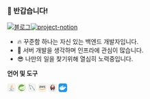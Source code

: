 ### 👋 반갑습니다!

[![블로그](https://img.shields.io/badge/velog-3CB371?style=for-the-badge&logo=velog&logoColor=white&link=https://velog.io/@chang626)](https://velog.io/@chang626)[![project-notion](https://img.shields.io/badge/project-FEFEFE?style=for-the-badge&logo=notion&logoColor=black)](https://principled-ground-ee4.notion.site/CMBApart-78509e608b844391bb002045b16bf3d9)

* 🔥 꾸준함 하나는 자신 있는 백엔드 개발자입니다.
* 📡 서버 개발을 생각하며 인프라에 관심이 많습니다.
* 😎 나만의 일을 찾기위해 열심히 노력중입니다.



**언어 및 도구**  

<svg xmlns="http://www.w3.org/2000/svg" width="20" height="20" fill="none" viewBox="0 0 256 256"><rect width="256" height="256" fill="#F4F2ED" rx="60"/><path fill="#4E7896" d="M101.634 182.619C101.634 182.619 93.9548 187.293 106.979 188.63C122.707 190.634 131.023 190.299 148.386 186.962C148.386 186.962 153.06 189.971 159.406 192.306C120.331 209.002 70.9089 191.304 101.634 182.619ZM96.6252 160.914C96.6252 160.914 88.2753 167.26 101.299 168.593C118.327 170.262 131.69 170.597 154.732 165.926C154.732 165.926 157.741 169.267 162.747 170.936C115.664 184.961 62.8975 172.269 96.6252 160.917V160.914ZM188.795 198.984C188.795 198.984 194.471 203.658 182.449 207.334C160.073 214.012 88.6104 216.019 68.5735 207.334C61.564 204.325 74.9197 199.982 79.2587 199.319C83.6012 198.317 85.9366 198.317 85.9366 198.317C78.2569 192.973 34.8424 209.337 63.8959 214.046C143.709 227.073 209.499 208.37 188.792 199.018L188.795 198.984ZM105.307 138.203C105.307 138.203 68.9052 146.888 92.2793 149.89C102.298 151.223 122 150.892 140.368 149.555C155.396 148.221 170.458 145.548 170.458 145.548C170.458 145.548 165.113 147.886 161.441 150.222C124.342 159.915 53.2107 155.573 73.5827 145.554C90.9526 137.204 105.307 138.203 105.307 138.203V138.203ZM170.423 174.604C207.83 155.234 190.46 136.534 178.438 138.873C175.429 139.54 174.096 140.207 174.096 140.207C174.096 140.207 175.097 138.203 177.436 137.54C201.145 129.19 219.849 162.586 169.757 175.61C169.757 175.61 170.092 175.275 170.423 174.608V174.604ZM108.979 227.364C145.046 229.703 200.147 226.03 201.484 208.995C201.484 208.995 198.817 215.673 171.764 220.683C141.042 226.359 102.968 225.692 80.5957 222.016C80.5957 222.016 85.2698 226.023 108.982 227.36L108.979 227.364Z"/><path fill="#F58219" d="M147.685 28C147.685 28 168.389 49.0388 127.983 80.7594C95.5891 106.472 120.632 121.168 127.983 137.861C108.948 120.833 95.2609 105.802 104.606 91.7762C118.331 71.0828 156.062 61.0644 147.685 28ZM137 123.842C146.683 134.862 134.333 144.881 134.333 144.881C134.333 144.881 159.044 132.195 147.692 116.494C137.338 101.466 129.324 94.1184 172.738 69.0689C172.738 69.0689 104.277 86.0968 137.007 123.835L137 123.842Z"/></svg>
<svg width="20" height="20" viewBox="0 0 256 256" fill="none" xmlns="http://www.w3.org/2000/svg">
<rect width="256" height="256" rx="60" fill="#F4F2ED"/>
<path d="M209.545 171.821C184.93 204.618 132.347 193.547 98.6353 195.139C98.6353 195.139 92.6673 195.471 86.6563 196.461C86.6563 196.461 88.9292 195.491 91.8279 194.492C115.506 186.304 126.695 184.659 141.082 177.269C168.114 163.421 195.018 133.259 200.492 101.925C190.202 132.061 158.909 157.998 130.415 168.53C110.911 175.727 75.6419 182.731 75.6368 182.734C75.6533 182.759 74.2312 181.996 74.2113 181.979C50.2253 170.309 49.5332 118.359 93.0965 101.613C112.197 94.2661 130.466 98.3015 151.114 93.387C173.136 88.151 198.642 71.644 209.009 50.063C220.631 84.5351 234.592 138.467 209.545 171.821V171.821ZM209.973 39.3809C207.043 46.343 203.466 52.6167 199.344 58.2281C181.197 39.6038 155.868 27.9999 127.871 27.9999C72.7989 27.9999 28 72.8039 28 127.866C28 156.731 40.3209 182.764 59.9644 201.012L62.1514 202.949C58.4993 199.971 57.9377 194.608 60.8977 190.952C63.8759 187.295 69.2444 186.728 72.8983 189.69C76.562 192.658 77.1202 198.035 74.1538 201.697C71.1984 205.361 65.8202 205.914 62.1614 202.958L63.6497 204.276C81.0254 218.906 103.424 227.743 127.871 227.743C180.511 227.743 223.736 186.778 227.436 135.073C230.176 109.757 222.699 77.6106 209.973 39.3809Z" fill="#5FB832"/>
</svg>
<svg xmlns="http://www.w3.org/2000/svg" width="20" height="20" fill="none" viewBox="0 0 256 256"><rect width="256" height="256" fill="#F4F2ED" rx="60"/><g clip-path="url(#clip0_7_150)"><path fill="#00678C" fill-rule="evenodd" d="M203.801 178.21C194.011 177.938 186.416 178.941 180.051 181.619C178.218 182.355 175.277 182.355 175.035 184.662C176.015 185.63 176.133 187.214 176.992 188.556C178.459 190.991 181.033 194.271 183.357 195.973L191.191 201.571C195.965 204.488 201.351 206.193 206.002 209.113C208.696 210.817 211.388 213.007 214.082 214.834C215.454 215.807 216.285 217.392 218 217.997V217.629C217.144 216.538 216.897 214.957 216.044 213.735L212.367 210.209C208.82 205.465 204.41 201.325 199.636 197.922C195.718 195.245 187.152 191.596 185.56 187.097L185.319 186.824C188.008 186.552 191.191 185.605 193.764 184.875C197.929 183.784 201.721 184.024 206.002 182.93L211.882 181.226V180.135C209.678 177.946 208.087 175.025 205.763 172.959C199.521 167.606 192.661 162.373 185.56 157.994C181.766 155.562 176.868 153.977 172.829 151.913C171.356 151.182 168.911 150.817 168.055 149.601C165.846 146.929 164.625 143.397 163.034 140.232L152.997 119.064C150.794 114.319 149.444 109.574 146.755 105.195C134.144 84.5124 120.431 71.9828 99.375 59.6932C94.8477 57.1382 89.4616 56.0393 83.7353 54.7032L74.5546 54.2124C72.5928 53.3616 70.6364 51.0493 68.9216 49.9531C61.9441 45.5739 43.9475 36.0847 38.8029 48.5897C35.4966 56.4974 43.7006 64.2824 46.4855 68.299C48.5708 71.0966 51.2597 74.2597 52.7332 77.4228C53.5563 79.4897 53.8307 81.682 54.6895 83.8717C56.6458 89.2243 58.4842 95.1878 61.0551 100.178C62.427 102.733 63.8675 105.413 65.5824 107.723C66.5619 109.086 68.2768 109.67 68.6417 111.859C66.9268 114.294 66.8089 117.94 65.8293 120.986C61.42 134.734 63.1349 151.766 69.377 161.888C71.3389 164.928 75.9622 171.622 82.2345 169.065C87.744 166.875 86.5148 159.941 88.1062 153.857C88.4766 152.399 88.2297 151.425 88.9623 150.449V150.722L93.9834 160.819C97.7781 166.78 104.391 172.986 109.897 177.125C112.833 179.315 115.16 183.089 118.831 184.425V184.057H118.59C117.854 182.966 116.751 182.475 115.772 181.624C113.569 179.435 111.121 176.757 109.406 174.325C104.267 167.513 99.7399 159.968 95.6983 152.183C93.7365 148.412 92.0216 144.275 90.4357 140.504C89.6949 139.043 89.6949 136.85 88.4739 136.125C86.6355 138.797 83.9466 141.115 82.5939 144.398C80.2672 149.628 80.0257 156.077 79.1697 162.769C78.6758 162.891 78.8953 162.769 78.6758 163.041C74.7631 162.071 73.4132 158.051 71.9453 154.648C68.274 146.01 67.6594 132.141 70.8422 122.164C71.6983 119.609 75.375 111.579 73.9071 109.146C73.1662 106.834 70.7242 105.498 69.3743 103.671C67.7829 101.359 66.0735 98.4409 64.9705 95.8859C62.0346 89.0689 60.5667 81.5293 57.3812 74.7151C55.9077 71.552 53.3396 68.2662 51.257 65.3486C48.9303 62.0628 46.3648 59.7505 44.5265 55.8593C43.9146 54.4959 43.0585 52.3309 44.0381 50.8693C44.2795 49.8959 44.7734 49.5059 45.7475 49.2878C47.3389 47.9244 51.8716 49.6532 53.463 50.3785C57.9903 52.2054 61.7849 53.907 65.5796 56.4592C67.2945 57.6754 69.1329 59.9877 71.3361 60.5985H73.9098C77.8279 61.4493 82.2317 60.8712 85.9002 61.9619C92.3893 64.0343 98.2637 67.0719 103.532 70.3604C119.567 80.4577 132.792 94.8143 141.725 111.971C143.193 114.769 143.805 117.324 145.155 120.244C147.729 126.208 150.912 132.289 153.477 138.132C156.051 143.85 158.498 149.694 162.17 154.438C164.008 156.993 171.35 158.329 174.654 159.668C177.104 160.759 180.896 161.741 183.105 163.077C187.264 165.632 191.427 168.552 195.342 171.35C197.298 172.806 203.423 175.849 203.787 178.276L203.801 178.21ZM78.9584 72.4873C77.267 72.4724 75.5809 72.6769 73.9427 73.0954V73.3681H74.1842C75.1637 75.315 76.8786 76.6538 78.1023 78.3581L80.9202 84.1989L81.1616 83.9262C82.8765 82.71 83.7353 80.7631 83.7353 77.8454C83 76.9947 82.8793 76.1412 82.2674 75.2904C81.5321 74.0743 79.9407 73.4635 78.9584 72.4928V72.4873Z" clip-rule="evenodd"/></g><defs><clipPath id="clip0_7_150"><rect width="180" height="180" fill="#fff" transform="translate(38 38)"/></clipPath></defs></svg>
<code><svg xmlns="http://www.w3.org/2000/svg" width="20" height="20" fill="none" viewBox="0 0 256 256"><rect width="256" height="256" fill="#F4F2ED" rx="60"/><path fill="#252F3E" d="M84.7447 111.961C84.7447 114.395 85.0079 116.368 85.4684 117.816C85.9947 119.263 86.6526 120.842 87.5737 122.553C87.9026 123.079 88.0342 123.605 88.0342 124.066C88.0342 124.724 87.6395 125.382 86.7842 126.039L82.6395 128.803C82.0474 129.197 81.4553 129.395 80.929 129.395C80.2711 129.395 79.6132 129.066 78.9553 128.474C78.0342 127.487 77.2447 126.434 76.5869 125.382C75.929 124.263 75.2711 123.013 74.5474 121.5C69.4158 127.553 62.9684 130.579 55.2053 130.579C49.679 130.579 45.2711 129 42.0474 125.842C38.8237 122.684 37.179 118.474 37.179 113.211C37.179 107.618 39.1526 103.079 43.1658 99.6579C47.179 96.2368 52.5079 94.5263 59.2842 94.5263C61.5211 94.5263 63.8237 94.7237 66.2579 95.0526C68.6921 95.3816 71.1921 95.9079 73.8237 96.5V91.6974C73.8237 86.6974 72.7711 83.2105 70.7316 81.1711C68.6263 79.1316 65.0737 78.1447 60.0079 78.1447C57.7053 78.1447 55.3368 78.4079 52.9026 79C50.4684 79.5921 48.1 80.3158 45.7974 81.2368C44.7447 81.6974 43.9553 81.9605 43.4947 82.0921C43.0342 82.2237 42.7053 82.2895 42.4421 82.2895C41.5211 82.2895 41.0605 81.6316 41.0605 80.25V77.0263C41.0605 75.9737 41.1921 75.1842 41.5211 74.7237C41.85 74.2632 42.4421 73.8026 43.3632 73.3421C45.6658 72.1579 48.429 71.1711 51.6526 70.3816C54.8763 69.5263 58.2974 69.1316 61.9158 69.1316C69.7447 69.1316 75.4684 70.9079 79.1526 74.4605C82.7711 78.0132 84.6132 83.4079 84.6132 90.6447V111.961H84.7447ZM58.0342 121.961C60.2053 121.961 62.4421 121.566 64.8105 120.776C67.179 119.987 69.2842 118.539 71.0605 116.566C72.1132 115.316 72.9026 113.934 73.2974 112.355C73.6921 110.776 73.9553 108.868 73.9553 106.632V103.868C72.0474 103.408 70.0079 103.013 67.9026 102.75C65.7974 102.487 63.7579 102.355 61.7184 102.355C57.3105 102.355 54.0868 103.211 51.9158 104.987C49.7447 106.763 48.6921 109.263 48.6921 112.553C48.6921 115.645 49.4816 117.947 51.1263 119.526C52.7053 121.171 55.0079 121.961 58.0342 121.961ZM110.863 129.066C109.679 129.066 108.889 128.868 108.363 128.408C107.837 128.013 107.376 127.092 106.982 125.842L91.5211 74.9868C91.1263 73.6711 90.929 72.8158 90.929 72.3553C90.929 71.3026 91.4553 70.7105 92.5079 70.7105H98.9553C100.205 70.7105 101.061 70.9079 101.521 71.3684C102.047 71.7632 102.442 72.6842 102.837 73.9342L113.889 117.487L124.153 73.9342C124.482 72.6184 124.876 71.7632 125.403 71.3684C125.929 70.9737 126.85 70.7105 128.034 70.7105H133.297C134.547 70.7105 135.403 70.9079 135.929 71.3684C136.455 71.7632 136.916 72.6842 137.179 73.9342L147.574 118.013L158.955 73.9342C159.35 72.6184 159.811 71.7632 160.271 71.3684C160.797 70.9737 161.653 70.7105 162.837 70.7105H168.955C170.008 70.7105 170.6 71.2368 170.6 72.3553C170.6 72.6842 170.534 73.0132 170.468 73.4079C170.403 73.8026 170.271 74.3289 170.008 75.0526L154.153 125.908C153.758 127.224 153.297 128.079 152.771 128.474C152.245 128.868 151.389 129.132 150.271 129.132H144.613C143.363 129.132 142.508 128.934 141.982 128.474C141.455 128.013 140.995 127.158 140.732 125.842L130.534 83.4079L120.403 125.776C120.074 127.092 119.679 127.947 119.153 128.408C118.626 128.868 117.705 129.066 116.521 129.066H110.863ZM195.403 130.842C191.982 130.842 188.561 130.447 185.271 129.658C181.982 128.868 179.416 128.013 177.705 127.026C176.653 126.434 175.929 125.776 175.666 125.184C175.403 124.592 175.271 123.934 175.271 123.342V119.987C175.271 118.605 175.797 117.947 176.784 117.947C177.179 117.947 177.574 118.013 177.968 118.145C178.363 118.276 178.955 118.539 179.613 118.803C181.85 119.789 184.284 120.579 186.85 121.105C189.482 121.632 192.047 121.895 194.679 121.895C198.824 121.895 202.047 121.171 204.284 119.724C206.521 118.276 207.705 116.171 207.705 113.474C207.705 111.632 207.113 110.118 205.929 108.868C204.745 107.618 202.508 106.5 199.284 105.447L189.745 102.487C184.942 100.974 181.389 98.7368 179.218 95.7763C177.047 92.8816 175.929 89.6579 175.929 86.2368C175.929 83.4737 176.521 81.0395 177.705 78.9342C178.889 76.8289 180.468 74.9868 182.442 73.5395C184.416 72.0263 186.653 70.9079 189.284 70.1184C191.916 69.3289 194.679 69 197.574 69C199.021 69 200.534 69.0658 201.982 69.2632C203.495 69.4605 204.876 69.7237 206.258 69.9868C207.574 70.3158 208.824 70.6447 210.008 71.0395C211.192 71.4342 212.113 71.8289 212.771 72.2237C213.692 72.75 214.35 73.2763 214.745 73.8684C215.139 74.3947 215.337 75.1184 215.337 76.0395V79.1316C215.337 80.5132 214.811 81.2368 213.824 81.2368C213.297 81.2368 212.442 80.9737 211.324 80.4474C207.574 78.7368 203.363 77.8816 198.692 77.8816C194.942 77.8816 191.982 78.4737 189.942 79.7237C187.903 80.9737 186.85 82.8816 186.85 85.5789C186.85 87.4211 187.508 89 188.824 90.25C190.139 91.5 192.574 92.75 196.061 93.8684L205.403 96.8289C210.139 98.3421 213.561 100.447 215.6 103.145C217.639 105.842 218.626 108.934 218.626 112.355C218.626 115.184 218.034 117.75 216.916 119.987C215.732 122.224 214.153 124.197 212.113 125.776C210.074 127.421 207.639 128.605 204.811 129.461C201.85 130.382 198.758 130.842 195.403 130.842Z"/><path fill="#F90" fill-rule="evenodd" d="M207.837 162.816C186.192 178.803 154.745 187.29 127.705 187.29C89.8105 187.29 55.6658 173.276 29.8763 149.987C27.8369 148.145 29.679 145.645 32.1132 147.092C60.0079 163.276 94.4158 173.079 130.008 173.079C154.021 173.079 180.403 168.079 204.679 157.816C208.297 156.171 211.389 160.184 207.837 162.816Z" clip-rule="evenodd"/><path fill="#F90" fill-rule="evenodd" d="M216.85 152.553C214.087 149 198.561 150.842 191.521 151.697C189.416 151.961 189.087 150.118 190.995 148.737C203.363 140.053 223.692 142.553 226.061 145.447C228.429 148.408 225.403 168.737 213.824 178.474C212.047 179.987 210.337 179.197 211.126 177.224C213.758 170.711 219.613 156.039 216.85 152.553Z" clip-rule="evenodd"/></svg></code>
<svg xmlns="http://www.w3.org/2000/svg" width="20" height="20" fill="none" viewBox="0 0 256 256"><rect width="256" height="256" fill="#F4F2ED" rx="60"/><g clip-path="url(#clip0_137_139)"><path fill="#D33833" fill-rule="evenodd" d="M198.402 124.423C198.402 164.029 167.012 196.137 128.29 196.137C89.5687 196.137 58.1785 164.029 58.1785 124.423C58.1785 84.8157 89.5687 52.7075 128.29 52.7075C167.012 52.7075 198.402 84.8157 198.402 124.423Z" clip-rule="evenodd"/><path fill="#EF3D3A" d="M61.0356 142.184C61.0356 142.184 55.96 67.3982 124.871 65.2612L120.063 57.2484L82.6703 69.8021L71.9863 82.0881L62.6382 99.9839L57.2959 120.817L58.8985 134.706"/><path fill="#231F20" d="M80.2695 75.5008C67.9682 88.0873 60.356 105.466 60.356 124.691C60.356 143.912 67.9682 161.292 80.2695 173.877C92.5767 186.461 109.538 194.226 128.289 194.226C147.041 194.226 164.003 186.461 176.309 173.877C188.61 161.292 196.224 143.912 196.224 124.691C196.224 105.466 188.61 88.0873 176.309 75.5008C164.003 62.9191 147.041 55.1538 128.289 55.1522C109.538 55.1538 92.5767 62.9191 80.2695 75.5008ZM77.1557 176.921C64.0823 163.551 56 145.073 56 124.691C56 104.305 64.0823 85.8293 77.1557 72.4583C90.226 59.0849 108.319 50.7957 128.289 50.7981C148.26 50.7957 166.354 59.0849 179.422 72.4583C192.497 85.8293 200.58 104.307 200.579 124.691C200.58 145.073 192.497 163.551 179.422 176.921C166.354 190.293 148.26 198.582 128.289 198.582C108.319 198.582 90.226 190.293 77.1557 176.921"/><path fill="#F0D6B7" fill-rule="evenodd" d="M157.804 124.821L147.119 126.423L132.696 128.026L123.347 128.292L114.267 128.026L107.322 125.889L101.178 119.212L96.3707 105.59L95.3024 102.651L88.8922 100.515L85.1528 94.3718L82.4819 85.5577L85.4204 77.8117L92.3643 75.4079L97.9733 78.0793L100.645 83.9551L103.85 83.4207L104.918 82.0858L103.85 75.9423L103.582 68.1963L105.185 57.5128L105.122 51.4103L109.993 43.6242L118.54 37.4808L133.497 31.0705L150.057 33.4744L164.48 43.891L171.158 54.5745L175.431 62.3205L176.499 81.5513L173.294 98.1114L167.418 112.801L161.809 120.547" clip-rule="evenodd"/><path fill="#335061" fill-rule="evenodd" d="M148.722 171.027L110.527 172.63V179.04L113.732 201.476L112.13 203.346L85.4206 194.264L83.5504 191.059L80.8796 160.878L74.7373 142.716L73.4014 138.442L94.7684 123.752L101.446 121.081L107.322 128.292L112.397 132.833L118.273 134.703L120.944 135.504L124.149 149.393L126.553 152.331L132.696 150.194L128.422 158.474L151.66 169.425L148.722 171.027" clip-rule="evenodd"/><path fill="#6D6B6D" fill-rule="evenodd" d="M85.4205 77.8117L92.3644 75.4078L97.9734 78.0793L100.645 83.9551L103.85 83.4206L104.651 80.2155L103.049 74.0729L104.651 59.3822L103.315 51.3693L108.123 45.7604L118.54 37.4807L115.602 33.4743L100.911 40.6858L94.7682 45.4935L91.2961 52.9719L85.9541 60.1834L84.3516 68.7307L85.4205 77.8117Z" clip-rule="evenodd"/><path fill="#DCD9D8" fill-rule="evenodd" d="M96.3709 52.7051C96.3709 52.7051 100.377 42.8229 116.403 38.0152C132.429 33.2075 117.204 34.5424 117.204 34.5424L99.8437 41.2203L93.1658 47.8974L90.2283 53.2396L96.3709 52.7051Z" clip-rule="evenodd"/><path fill="#DCD9D8" fill-rule="evenodd" d="M88.358 75.9422C88.358 75.9422 82.749 57.2451 104.117 54.5745L103.315 51.3693L88.6256 54.8421L84.3516 68.7307L85.4205 77.8116L88.358 75.9422Z" clip-rule="evenodd"/><path fill="#F7E4CD" fill-rule="evenodd" d="M96.905 100.782L100.402 97.3934C100.402 97.3934 101.981 97.5769 102.247 99.4463C102.514 101.317 103.315 118.143 114.8 127.225C115.848 128.054 106.254 125.889 106.254 125.889L97.7063 112.534" clip-rule="evenodd"/><path fill="#F7E4CD" fill-rule="evenodd" d="M146.052 95.7075C146.052 95.7075 146.675 87.6114 148.855 88.234C151.035 88.8566 151.035 91.0368 151.035 91.0368C151.035 91.0368 145.74 94.4623 146.052 95.7075" clip-rule="evenodd"/><path fill="#F7E4CD" d="M168.22 66.0601C168.22 66.0601 163.817 66.9895 163.412 70.8678C163.006 74.7468 168.22 71.669 169.021 71.4022"/><path fill="#F7E4CD" d="M135.901 66.3277C135.901 66.3277 130.025 67.129 130.025 70.8678C130.025 74.6073 136.703 74.3405 138.572 72.738"/><path fill="#F7E4CD" fill-rule="evenodd" d="M99.5759 83.6883C99.5759 83.6883 89.4259 77.5448 88.358 83.4215C87.2897 89.2973 84.8852 93.5713 89.9605 99.7139L86.4884 98.6458L83.2833 90.3662L82.2153 82.3533L88.358 75.9423L95.3025 76.4767L99.3089 79.6819L99.5759 83.6883Z" clip-rule="evenodd"/><path fill="#F7E4CD" fill-rule="evenodd" d="M104.384 66.8614C104.384 66.8614 108.924 43.3574 131.895 38.8165C150.806 35.0785 160.74 39.6178 164.48 43.891C164.48 43.891 147.653 23.8598 131.627 30.0024C115.602 36.1458 103.85 47.3638 104.117 54.5745C104.572 66.8566 104.384 66.8614 104.384 66.8614Z" clip-rule="evenodd"/><path fill="#F7E4CD" fill-rule="evenodd" d="M166.35 46.5617C166.35 46.5617 158.605 46.2949 158.337 53.2396C158.337 53.2396 158.337 54.3077 158.871 55.3758C158.871 55.3758 165.015 48.4311 168.754 52.1707" clip-rule="evenodd"/><path fill="#F7E4CD" fill-rule="evenodd" d="M132.433 56.0994C132.433 56.0994 131.1 45.4399 122.012 51.637C116.136 55.6434 116.671 61.2524 117.738 62.3205C118.807 63.3894 118.516 65.5409 119.33 64.0641C120.142 62.5873 119.875 57.7796 122.813 56.4447C125.751 55.109 130.568 53.617 132.433 56.0994Z" clip-rule="evenodd"/><path fill="#49728B" fill-rule="evenodd" d="M107.322 128.292L82.2155 139.51C82.2155 139.51 92.6321 180.91 87.2898 193.731L83.5504 192.396L83.2834 176.637L76.3398 146.723L73.4014 138.442L99.576 120.815L107.322 128.292Z" clip-rule="evenodd"/><path fill="#49728B" fill-rule="evenodd" d="M109.903 151.191L113.465 155.537V171.562H109.191C109.191 171.562 108.658 160.345 108.658 159.009C108.658 157.673 109.191 152.865 109.191 152.865" clip-rule="evenodd"/><path fill="#49728B" fill-rule="evenodd" d="M109.993 173.966L97.9734 174.5L101.446 176.904L109.993 178.239" clip-rule="evenodd"/><path fill="#335061" fill-rule="evenodd" d="M151.126 171.295L161.008 171.028L163.412 195.601L153.262 196.936L151.126 171.295" clip-rule="evenodd"/><path fill="#335061" fill-rule="evenodd" d="M153.796 171.295L168.754 170.494C168.754 170.494 174.897 155.002 174.897 154.201C174.897 153.4 180.239 131.765 180.239 131.765L168.219 119.212L165.816 117.075L159.405 123.486V148.325L153.796 171.295" clip-rule="evenodd"/><path fill="#49728B" fill-rule="evenodd" d="M160.473 169.425L151.126 171.295L152.461 178.774C155.933 180.377 161.809 176.103 161.809 176.103" clip-rule="evenodd"/><path fill="#49728B" fill-rule="evenodd" d="M160.741 122.684L179.438 136.573L179.972 130.163L165.816 117.075L160.741 122.684Z" clip-rule="evenodd"/><path fill="#fff" fill-rule="evenodd" d="M119.262 223.915L113.732 201.476L110.982 184.919L110.527 172.63L135.555 171.297L151.126 171.295L149.71 199.342L152.114 220.977L151.847 224.983L131.548 226.586L119.262 223.915" clip-rule="evenodd"/><path fill="#DCD9D8" fill-rule="evenodd" d="M147.653 171.028C147.653 171.028 146.318 198.806 150.325 218.57C150.325 218.57 142.312 223.646 130.559 224.981L152.995 224.179L155.666 222.577L152.461 178.774L151.66 169.425" clip-rule="evenodd"/><path fill="#fff" fill-rule="evenodd" d="M163.867 193.466L174.284 190.528L194.048 189.46L196.986 180.379L191.644 164.62L185.502 163.819L176.954 166.49L168.754 170.494L164.401 169.695L161.008 171.028" clip-rule="evenodd"/><path fill="#DCD9D8" fill-rule="evenodd" d="M163.679 188.122C163.679 188.122 170.623 184.917 171.692 185.184L168.754 170.494L172.226 169.159C172.226 169.159 174.63 183.047 174.63 184.65C174.63 184.65 189.587 185.451 190.922 185.451C190.922 185.451 194.127 179.308 193.326 172.897L196.264 181.445L196.531 186.252L192.258 192.663L187.45 193.731L179.438 193.464L176.767 189.992L167.418 191.327L164.48 192.396" clip-rule="evenodd"/><path fill="#fff" d="M153.183 169.161L147.307 154.204L141.164 145.389C141.164 145.389 142.499 141.65 144.369 141.65C146.239 141.65 150.512 141.65 150.512 141.65L156.388 143.787L155.854 153.669L153.183 169.161Z"/><path fill="#DCD9D8" fill-rule="evenodd" d="M154.331 164.083C154.331 164.083 146.852 149.661 146.852 147.524C146.852 147.524 148.187 144.319 150.057 145.12C151.927 145.921 155.934 148.058 155.934 148.058V142.983L146.852 141.113L140.709 141.914L151.126 166.487L153.262 166.755" clip-rule="evenodd"/><path fill="#fff" d="M121.666 128.83L114.267 128.026L107.322 125.889V128.292L110.715 132.034L121.399 136.842"/><path fill="#DCD9D8" fill-rule="evenodd" d="M109.727 129.631C109.727 129.631 118.007 133.103 120.678 132.302L120.944 135.504L113.466 133.905L108.925 130.7L109.727 129.631Z" clip-rule="evenodd"/><path fill="#D33833" fill-rule="evenodd" d="M163.838 142.559C159.306 142.426 155.211 141.888 151.627 140.877C151.87 139.407 151.414 137.965 151.78 136.906C152.78 136.187 154.454 136.198 155.965 136.029C154.659 135.387 152.824 135.133 151.316 135.504C151.281 134.484 150.824 133.852 150.546 133.054C153.094 132.144 159.11 126.182 162.493 128.156C164.106 129.095 164.791 134.459 164.916 137.067C165.02 139.231 164.719 141.413 163.838 142.559Z" clip-rule="evenodd"/><path stroke="#D33833" stroke-width="2.5" d="M163.838 142.559C159.306 142.426 155.211 141.888 151.627 140.877C151.87 139.407 151.414 137.965 151.78 136.906C152.78 136.187 154.454 136.198 155.965 136.029C154.659 135.387 152.824 135.133 151.316 135.504C151.281 134.484 150.824 133.852 150.546 133.054C153.094 132.144 159.11 126.182 162.493 128.156C164.106 129.095 164.791 134.459 164.916 137.067C165.02 139.231 164.719 141.413 163.838 142.559Z"/><path fill="#D33833" fill-rule="evenodd" d="M142.166 135.151C142.154 135.494 142.139 135.839 142.126 136.185C140.711 137.115 138.426 137.103 136.873 137.885C139.163 137.985 140.965 138.536 142.524 139.313C142.49 140.177 142.457 141.04 142.423 141.904C139.829 143.679 137.46 146.324 134.406 147.989C132.962 148.776 127.895 150.803 126.359 150.445C125.489 150.243 125.411 149.164 125.064 148.148C124.323 145.97 122.619 142.505 122.47 139.228C122.281 135.088 121.863 128.151 126.324 129.003C129.923 129.69 134.109 131.348 136.895 132.87C138.598 133.801 139.583 134.952 142.166 135.151" clip-rule="evenodd"/><path stroke="#D33833" stroke-width="2.5" d="M142.166 135.151C142.154 135.494 142.139 135.839 142.126 136.185C140.711 137.115 138.426 137.103 136.873 137.885C139.163 137.985 140.965 138.536 142.524 139.313C142.49 140.177 142.457 141.04 142.423 141.904C139.829 143.679 137.46 146.324 134.406 147.989C132.962 148.776 127.895 150.803 126.359 150.445C125.489 150.243 125.411 149.164 125.064 148.148C124.323 145.97 122.619 142.505 122.47 139.228C122.281 135.088 121.863 128.151 126.324 129.003C129.923 129.69 134.109 131.348 136.895 132.87C138.598 133.801 139.583 134.952 142.166 135.151V135.151Z"/><path fill="#D33833" fill-rule="evenodd" d="M144.742 140.09C144.346 137.835 143.889 137.192 144.066 135.224C150.079 131.215 151.208 142.111 144.742 140.09Z" clip-rule="evenodd"/><path stroke="#D33833" stroke-width="2.5" d="M144.742 140.09C144.346 137.835 143.889 137.192 144.066 135.224C150.079 131.215 151.208 142.111 144.742 140.09Z"/><path fill="#EF3D3A" fill-rule="evenodd" d="M153.45 141.917C153.45 141.917 151.579 139.246 152.915 138.445C154.251 137.643 155.587 138.446 156.388 137.11C157.189 135.774 156.388 134.973 156.655 133.37C156.921 131.768 158.258 131.5 159.593 131.233C160.928 130.966 164.668 130.432 165.202 131.768L163.599 126.96L160.394 125.892L150.244 131.768L149.71 134.706V140.582" clip-rule="evenodd"/><path fill="#EF3D3A" fill-rule="evenodd" d="M125.405 150.732C125.084 146.563 124.745 142.401 124.367 138.236C123.801 132.018 125.86 133.103 131.25 133.103C132.073 133.103 136.319 134.085 136.623 134.706C138.079 137.681 134.187 137.02 138.301 139.264C141.773 141.157 147.908 138.114 146.505 133.905C145.72 132.969 142.414 133.613 141.228 132.998C139.142 131.917 137.055 130.835 134.969 129.753C132.314 128.376 126.178 126.368 123.348 128.292C116.176 133.17 123.8 145.357 126.359 150.445" clip-rule="evenodd"/><path fill="#231F20" fill-rule="evenodd" d="M132.433 56.0993C125.153 54.4038 121.536 59.1458 119.329 64.0641C117.359 63.5865 118.143 60.907 118.641 59.5417C119.944 55.9583 125.195 51.1883 129.486 51.8349C131.332 52.113 133.831 53.8013 132.433 56.0993" clip-rule="evenodd"/><path fill="#231F20" fill-rule="evenodd" d="M167.903 64.3894C168.018 64.3942 168.134 64.3982 168.248 64.403C169.894 67.8205 171.317 71.4407 173.393 74.4575C172.002 77.6955 162.865 80.5609 163.006 74.7468C164.982 73.883 168.394 74.5705 170.145 73.4672C169.132 70.6875 167.671 68.3213 167.903 64.3894" clip-rule="evenodd"/><path fill="#231F20" fill-rule="evenodd" d="M136.16 64.4783C137.721 67.3397 138.229 70.3461 140.448 72.5088C141.447 73.4823 143.39 74.669 142.427 77.3766C142.202 78.0152 140.557 79.4391 139.607 79.7187C136.139 80.7428 128.056 79.9302 130.793 75.6057C133.662 75.7395 137.518 77.4687 139.662 75.3862C138.015 72.754 135.08 67.5464 136.16 64.4783" clip-rule="evenodd"/><path fill="#231F20" fill-rule="evenodd" d="M166.601 93.5601C161.378 96.915 155.555 100.563 146.997 99.7171C145.168 98.1274 144.471 94.5897 146.248 92.2532C147.172 93.8429 146.591 96.7668 149.168 97.2067C154.024 98.0377 159.676 94.2364 163.168 92.9078C165.334 89.2564 162.982 87.9134 161.031 85.5633C157.036 80.7484 151.678 74.7804 151.873 67.5721C153.487 66.4014 153.627 69.359 153.858 69.8974C155.944 74.7788 161.193 81.0216 165.024 85.1995C165.965 86.2284 167.514 87.2155 167.686 87.8958C168.183 89.8742 166.393 92.2444 166.601 93.5601" clip-rule="evenodd"/><path fill="#231F20" fill-rule="evenodd" d="M97.7481 90.028C96.1111 89.0937 95.7214 84.9784 93.7995 84.8614C91.053 84.6947 91.5538 90.2003 91.5648 93.4199C89.6742 91.7035 89.3418 86.4191 90.7306 83.7051C89.1478 82.9279 88.441 84.5625 87.563 85.1386C88.6914 76.9415 99.5541 81.3365 97.7481 90.028Z" clip-rule="evenodd"/><path fill="#231F20" fill-rule="evenodd" d="M169.926 96.9735C167.495 101.601 164.056 106.697 156.922 106.845C156.777 105.351 156.666 103.077 156.93 102.177C162.384 101.653 165.751 98.8774 169.926 96.9735Z" clip-rule="evenodd"/><path fill="#231F20" fill-rule="evenodd" d="M135.749 99.9736C140.299 102.366 148.661 102.623 154.845 102.442C155.177 103.797 155.169 105.471 155.182 107.123C147.232 107.52 137.833 105.553 135.749 99.9736Z" clip-rule="evenodd"/><path fill="#231F20" fill-rule="evenodd" d="M134.884 104.435C138.031 112.335 148.845 111.425 157.964 111.208C157.563 112.233 156.692 113.445 155.611 113.883C152.688 115.072 144.628 115.974 140.571 113.82C137.999 112.452 136.345 109.361 134.936 107.55C134.255 106.675 130.865 104.44 134.884 104.435" clip-rule="evenodd"/><path fill="#81B0C4" fill-rule="evenodd" d="M166.221 148.011C162.529 154.335 158.996 160.83 154.615 166.408C156.452 161.008 157.238 151.97 157.515 145.08C161.357 143.282 164.648 145.485 166.221 148.011Z" clip-rule="evenodd"/><path fill="#231F20" fill-rule="evenodd" d="M186.09 170.74C181.956 171.567 179.051 175.585 175.019 175.327C177.235 172.203 181.119 170.885 186.09 170.74Z" clip-rule="evenodd"/><path fill="#231F20" fill-rule="evenodd" d="M187.913 177.209C184.544 177.565 180.586 178.111 177.169 177.829C178.787 175.358 185.02 176.211 187.913 177.209Z" clip-rule="evenodd"/><path fill="#231F20" fill-rule="evenodd" d="M189.081 182.787C185.294 182.869 180.587 182.793 176.988 182.491C179.117 180.204 186.625 181.643 189.081 182.787Z" clip-rule="evenodd"/><path fill="#DCD9D8" fill-rule="evenodd" d="M159.096 198.05C159.639 202.806 161.525 207.625 161.288 212.833C159.195 213.539 157.992 214.157 155.187 214.153C154.989 209.727 154.397 202.96 154.574 198.74C155.953 198.832 157.988 197.755 159.096 198.05Z" clip-rule="evenodd"/><path fill="#F0D6B7" fill-rule="evenodd" d="M152.991 127.961C151.09 129.202 149.47 130.752 147.644 132.077C143.595 132.277 141.385 131.796 138.409 129.471C138.458 129.284 138.757 129.368 138.768 129.139C143.103 131.071 148.614 128.352 152.991 127.961" clip-rule="evenodd"/><path fill="#81B0C4" fill-rule="evenodd" d="M130.234 157.51C131.425 152.349 136.092 149.676 140.33 146.834C144.704 152.386 147.365 159.525 150.294 166.414C143.373 164.328 136.3 160.942 130.234 157.51Z" clip-rule="evenodd"/><path fill="#231F20" fill-rule="evenodd" d="M154.574 198.74C154.397 202.96 154.989 209.727 155.187 214.153C157.992 214.157 159.195 213.539 161.288 212.833C161.525 207.625 159.639 202.806 159.096 198.05C157.988 197.755 155.953 198.832 154.574 198.74V198.74ZM110.892 174.743C112.742 191.749 115.422 206.044 120.336 221.103C131.242 224.414 144.39 224.703 154.03 221.715C152.26 213.215 153.034 202.868 151.999 193.798C151.219 186.981 151.617 180.122 150.548 173.167C138.867 170.737 122.356 172.599 110.892 174.743V174.743ZM153.31 173.273C153.211 180.577 153.637 187.781 154.195 195.094C156.999 194.673 158.902 194.392 161.508 193.821C160.662 186.781 160.766 178.859 159.042 172.631C157.05 172.65 155.296 172.608 153.31 173.273V173.273ZM167.537 172.096C166.206 171.791 164.656 172.084 163.385 172.109C163.982 178.063 165.433 184.632 165.943 190.882C167.944 190.944 169.013 190 170.659 189.683C170.747 184.197 170.179 176.639 167.537 172.096V172.096ZM189.078 191.778C193.249 190.765 195.872 185.657 194.705 180.411C193.922 176.885 192.528 170.247 191.036 167.991C189.933 166.323 186.944 164.139 184.557 165.667C180.674 168.154 173.833 168.876 171.002 171.885C172.421 176.613 172.862 183.107 173.448 189.097C178.299 189.399 184.268 187.762 188.302 189.499C185.485 190.412 181.831 190.419 179.397 191.749C181.386 192.709 186.042 192.515 189.078 191.778V191.778ZM150.294 166.414C147.365 159.525 144.704 152.386 140.33 146.834C136.092 149.676 131.425 152.349 130.234 157.51C136.3 160.942 143.373 164.328 150.294 166.414ZM157.515 145.08C157.238 151.97 156.452 161.008 154.615 166.408C158.996 160.83 162.529 154.335 166.221 148.011C164.647 145.485 161.357 143.282 157.515 145.08V145.08ZM149.329 142.171C147.67 141.993 146.261 144.079 144.103 143.177C143.609 143.724 143.159 144.316 142.655 144.849C147.421 150.593 149.587 158.742 153.268 165.492C155.244 159.008 155.016 151.904 155.451 144.828C152.737 145 151.231 142.373 149.329 142.171ZM144.066 135.224C143.889 137.191 144.346 137.835 144.742 140.09C151.208 142.111 150.079 131.215 144.066 135.224ZM136.895 132.87C134.109 131.348 129.923 129.69 126.324 129.003C121.863 128.15 122.281 135.088 122.47 139.228C122.619 142.505 124.323 145.97 125.064 148.148C125.411 149.164 125.489 150.243 126.358 150.445C127.895 150.803 132.962 148.776 134.406 147.989C137.46 146.324 139.829 143.679 142.423 141.904C142.457 141.04 142.49 140.177 142.524 139.313C140.965 138.536 139.163 137.985 136.873 137.885C138.426 137.103 140.711 137.115 142.126 136.185C142.139 135.839 142.154 135.494 142.166 135.151C139.582 134.952 138.598 133.801 136.895 132.87V132.87ZM110.281 128.036C107.969 130.384 116.767 133.584 119.569 133.756C119.553 132.271 120.415 130.87 120.242 129.804C116.915 129.22 112.542 129.606 110.281 128.036V128.036ZM138.768 129.139C138.757 129.368 138.458 129.284 138.409 129.471C141.385 131.796 143.594 132.277 147.644 132.077C149.47 130.752 151.09 129.202 152.991 127.961C148.614 128.352 143.103 131.071 138.768 129.139V129.139ZM164.916 137.067C164.791 134.459 164.106 129.095 162.494 128.156C159.11 126.181 153.094 132.144 150.546 133.054C150.824 133.852 151.281 134.484 151.316 135.504C152.824 135.133 154.659 135.387 155.965 136.029C154.454 136.198 152.78 136.187 151.78 136.906C151.414 137.965 151.87 139.407 151.627 140.877C155.211 141.888 159.306 142.426 163.838 142.559C164.719 141.413 165.02 139.231 164.916 137.067V137.067ZM106.388 130.307C105.662 129.789 100.75 123.397 100.077 123.663C91.1875 127.168 82.8757 133.23 75.4482 138.963C82.5299 154.159 85.3885 172.776 85.8937 190.719C94.006 194.514 101.131 199.983 112.14 200.554C110.866 191.542 109.703 183.501 108.98 175.015C106.214 173.849 102.246 175.068 99.6573 174.654C99.6353 171.534 103.61 173.288 103.942 171.19C104.191 169.603 101.754 169.483 102.548 166.985C104.571 167.72 105.634 169.345 107.792 169.955C109.764 165.641 107.765 158.008 108.049 154.402C108.103 153.725 108.387 150.652 109.903 151.191C111.246 151.668 109.827 159.365 109.974 162.778C110.108 165.922 109.594 168.965 110.867 170.938C121.505 169.49 132.314 168.555 143.824 168.239C141.292 167.152 138.284 166.124 134.986 164.265C133.198 163.257 127.562 161.16 127.046 159.462C126.223 156.756 129.206 155.315 129.716 152.995C124.347 155.924 123.299 150.188 122.029 146.125C120.878 142.445 120.223 139.696 119.941 137.573C115.315 135.368 110.37 133.135 106.388 130.307V130.307ZM160.218 124.436C167.624 120.845 168.959 137.858 166.056 143.339C166.505 144.974 168.048 145.599 168.678 147.069C164.545 154.473 159.954 161.384 155.737 168.7C158.874 166.748 163.355 168.351 167.046 166.889C168.396 166.356 169.373 163.267 170.394 160.796C173.204 153.997 176.155 145.425 177.467 138.937C177.764 137.459 178.571 134.238 178.39 132.922C178.067 130.566 174.871 128.82 173.245 127.363C170.25 124.672 168.364 122.304 165.239 119.788C163.973 121.659 161.254 122.915 160.218 124.436V124.436ZM89.4503 58.7564C85.9212 62.6394 86.6599 69.9151 87.0872 75.0913C93.4661 71.0785 101.933 75.4086 101.853 82.234C104.898 82.153 102.991 78.4303 102.44 76.032C100.639 68.1987 105.473 59.6883 102.659 52.5248C97.1955 52.9391 92.707 55.1707 89.4503 58.7564V58.7564ZM114.702 36.2195C106.712 38.484 96.4731 44.2893 93.1901 51.4663C95.7322 51.0969 97.4969 49.8149 100.005 49.6562C100.952 49.5945 102.194 50.0537 103.283 49.7828C105.454 49.2444 107.286 44.3774 108.924 42.5665C110.52 40.7981 112.439 40.0425 113.752 38.4303C114.595 38.0232 115.843 38.0513 115.89 36.7844C115.525 36.3934 115.14 36.0953 114.702 36.2195V36.2195ZM156.291 38.3493C147.998 33.6707 133.962 30.1514 125.141 34.5489C118.024 38.0977 108.402 43.9695 105.122 51.4102C108.187 58.5905 104.215 65.1699 103.961 72.4599C103.826 76.3389 105.787 79.7252 105.938 83.9479C104.889 85.6779 101.685 85.891 99.4679 85.7724C98.7214 82.0368 97.4146 77.8381 93.5679 77.4167C88.1248 76.8213 84.1449 81.3261 83.8977 86.0336C83.605 91.5697 88.1498 100.745 94.5913 100.108C97.0797 99.8622 97.691 97.3678 100.402 97.3934C101.872 100.325 98.1355 101.246 97.7511 103.343C97.651 103.885 98.061 106.002 98.2994 106.994C99.4695 111.829 102.078 118.085 104.645 121.765C107.903 126.433 114.305 127.137 121.192 127.595C122.422 124.945 126.953 125.163 129.906 125.856C126.367 124.454 123.078 121.057 120.351 118.05C117.22 114.599 114.048 110.898 113.887 106.389C119.805 114.599 124.694 121.768 135.455 125.38C143.598 128.111 153.107 124.128 159.364 119.735C161.96 117.909 163.51 115.011 165.355 112.359C172.26 102.427 175.481 88.2508 174.773 74.5104C174.481 68.8437 174.494 63.1963 172.593 59.3838C170.606 55.3974 163.885 51.8309 159.95 55.4367C159.221 51.5601 163.222 49.1627 167.921 50.5577C164.57 46.2332 161.054 41.0368 156.291 38.3493V38.3493ZM171.74 166.208C178.22 162.986 190.328 157.537 194.39 166.22C195.889 169.42 197.648 174.83 198.425 178.134C199.522 182.795 197.235 192.591 192.445 194.156C188.213 195.537 183.276 195.453 178.179 194.429C177.578 193.93 176.91 193.059 176.443 192.152C172.804 192.011 169.396 192.348 166.521 193.844C166.793 196.535 164.973 196.967 163.266 197.522C162.001 202.538 165.797 209.09 164.889 213.664C164.24 216.923 160.231 217.427 157.284 218.037C157.187 219.848 157.413 221.36 157.614 222.892C156.94 225.375 153.917 226.788 151.054 227.135C141.631 228.268 127.325 228.777 118.262 225.518C115.733 219.314 113.741 211.769 111.634 204.686C102.795 205.63 95.6461 200.872 88.9066 197.755C86.5732 196.673 83.3453 196.077 82.4736 194.22C81.6284 192.421 81.9743 188.975 81.7646 185.72C81.2309 177.405 80.774 169.385 78.5782 160.871C77.5923 157.051 75.8739 153.679 74.6751 149.998C73.5671 146.587 71.6312 142.37 71.1263 138.968C70.3776 133.925 75.1258 133.645 78.1619 131.46C82.8554 128.081 86.5394 126.212 91.6225 123.163C93.128 122.26 97.6682 119.974 98.1846 118.921C99.2112 116.833 96.4224 113.89 95.6768 112.254C94.4974 109.667 93.8824 107.469 93.7134 104.916C89.4494 104.242 86.217 101.704 84.2645 98.8429C81.0347 94.1074 78.7948 85.3461 81.5893 78.6819C81.8084 78.157 82.9014 77.125 83.0626 76.3189C83.3806 74.7316 82.4641 72.621 82.4071 70.9327C82.1135 62.2708 83.8727 54.8077 89.7038 52.1955C92.0711 42.7652 100.544 39.6298 108.526 34.9431C111.51 33.1915 114.799 32.0721 118.196 30.8221C130.382 26.3373 149.079 27.1819 159.193 34.8309C163.481 38.0745 170.336 44.9231 172.788 49.8814C179.264 62.9719 178.804 84.8493 174.275 100.773C173.666 102.911 172.783 106.054 171.55 108.622C170.69 110.415 168.018 114.003 168.342 115.587C168.676 117.224 174.435 121.596 175.67 122.787C177.893 124.932 182.118 127.779 182.46 130.486C182.828 133.366 181.191 137.307 180.361 140.087C177.589 149.363 174.884 157.938 171.74 166.208" clip-rule="evenodd"/><path fill="#F7E4CD" fill-rule="evenodd" d="M128.509 101.994C128.86 101.526 130.793 100.816 133.497 102.118C133.497 102.118 130.292 102.652 130.559 107.996L129.223 107.728C129.223 107.728 127.843 102.883 128.509 101.994" clip-rule="evenodd"/><path fill="#1D1919" fill-rule="evenodd" d="M151.927 147.925C151.927 148.736 151.269 149.393 150.458 149.393C149.647 149.393 148.989 148.736 148.989 147.925C148.989 147.114 149.647 146.455 150.458 146.455C151.269 146.455 151.927 147.114 151.927 147.925Z" clip-rule="evenodd"/><path fill="#1D1919" fill-rule="evenodd" d="M153.396 154.736C153.396 155.547 152.738 156.204 151.926 156.204C151.115 156.204 150.458 155.547 150.458 154.736C150.458 153.925 151.115 153.266 151.926 153.266C152.738 153.266 153.396 153.925 153.396 154.736Z" clip-rule="evenodd"/></g><defs><clipPath id="clip0_137_139"><rect width="144.872" height="200" fill="#fff" transform="translate(56 28)"/></clipPath></defs></svg>
<svg xmlns="http://www.w3.org/2000/svg" width="20" height="20" fill="none" viewBox="0 0 256 256"><rect width="256" height="256" fill="#2396ED" rx="60"/><path fill="#fff" d="M141.187 122.123H161.904V103.379H141.187V122.123ZM116.525 122.123H137.241V103.379H116.525V122.123ZM92.3554 122.123H113.072V103.379H92.3554V122.123ZM68.1859 122.123H88.4093V103.379H68.1859V122.123ZM43.5233 122.123H64.2399V103.379H43.5233V122.123ZM68.1859 99.4333H88.4093V80.6896H68.1859V99.4333ZM92.3554 99.4333H113.072V80.6896H92.3554V99.4333ZM116.525 99.4333H137.241V80.6896H116.525V99.4333ZM116.525 76.7436H137.241V58H116.525V76.7436ZM228 113.738C228 113.738 219.121 105.352 200.871 108.312C198.898 94.0075 183.607 85.6222 183.607 85.6222C183.607 85.6222 169.303 102.886 179.661 122.123C176.702 123.603 171.769 125.576 164.37 125.576H28.7257C26.2594 134.948 26.2594 197.097 94.3284 197.097C143.16 197.097 179.661 174.408 196.925 132.974C222.574 134.948 228 113.738 228 113.738Z"/></svg>
